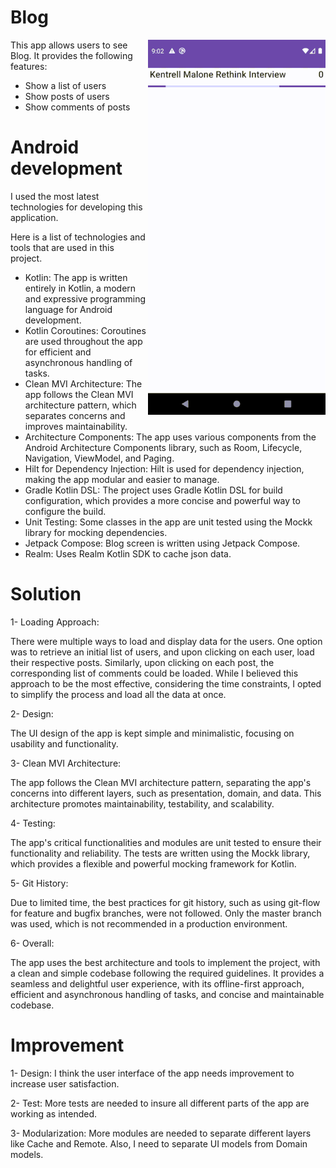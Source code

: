 # Blog

<img src="https://github.com/KentrellMalone/rethink/blob/master/pictures/preview.gif?raw=true" alt="Logo" align="right" height="600">

This app allows users to see Blog. It provides the following features:

- Show a list of users
- Show posts of users
- Show comments of posts

# Android development

I used the most latest technologies for developing this application.

Here is a list of technologies and tools that are used in this project.

- Kotlin: The app is written entirely in Kotlin, a modern and expressive programming language for
  Android development.
- Kotlin Coroutines: Coroutines are used throughout the app for efficient and asynchronous handling
  of tasks.
- Clean MVI Architecture: The app follows the Clean MVI architecture pattern, which separates
  concerns and improves maintainability.
- Architecture Components: The app uses various components from the Android Architecture Components
  library, such as Room, Lifecycle, Navigation, ViewModel, and Paging.
- Hilt for Dependency Injection: Hilt is used for dependency injection, making the app modular and
  easier to manage.
- Gradle Kotlin DSL: The project uses Gradle Kotlin DSL for build configuration, which provides a
  more concise and powerful way to configure the build.
- Unit Testing: Some classes in the app are unit tested using the Mockk library for mocking
  dependencies.
- Jetpack Compose: Blog screen is written using Jetpack Compose.
- Realm: Uses Realm Kotlin SDK to cache json data.

# Solution

1- Loading Approach:

There were multiple ways to load and display data for the users. One option was to retrieve an
initial list of users, and upon clicking on each user, load their respective posts. Similarly, upon
clicking on each post, the corresponding list of comments could be loaded. While I believed this
approach to be the most effective, considering the time constraints, I opted to simplify the process
and load all the data at once.

2- Design:

The UI design of the app is kept simple and minimalistic, focusing on usability and functionality.

3- Clean MVI Architecture:

The app follows the Clean MVI architecture pattern, separating the app's concerns into different
layers, such as presentation, domain, and data. This architecture promotes maintainability,
testability, and scalability.

4- Testing:

The app's critical functionalities and modules are unit tested to ensure their functionality and
reliability. The tests are written using the Mockk library, which provides a flexible and powerful
mocking framework for Kotlin.

5- Git History:

Due to limited time, the best practices for git history, such as using git-flow for feature and
bugfix branches, were not followed. Only the master branch was used, which is not recommended in a
production environment.

6- Overall:

The app uses the best architecture and tools to implement the project, with a clean and simple
codebase following the required guidelines. It provides a seamless and delightful user experience,
with its offline-first approach, efficient and asynchronous handling of tasks, and concise and
maintainable codebase.

# Improvement

1- Design: I think the user interface of the app needs improvement to increase user satisfaction.

2- Test: More tests are needed to insure all different parts of the app are working as intended.

3- Modularization: More modules are needed to separate different layers like Cache and Remote. Also,
I need to separate UI models from Domain models.

